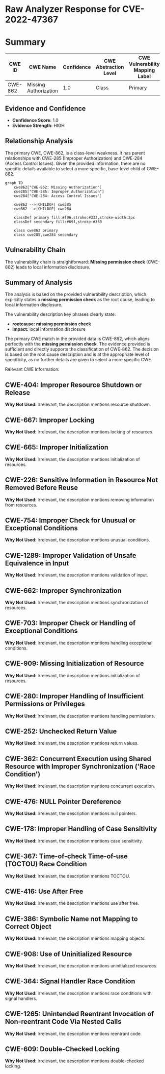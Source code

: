 # Raw Analyzer Response for CVE-2022-47367

# Summary
| CWE ID | CWE Name | Confidence | CWE Abstraction Level | CWE Vulnerability Mapping Label | CWE-Vulnerability Mapping Notes |
|---|---|---|---|---|---|
| CWE-862 | Missing Authorization | 1.0 | Class | Primary | Allowed-with-Review |

## Evidence and Confidence

*   **Confidence Score:** 1.0
*   **Evidence Strength:** HIGH

## Relationship Analysis
The primary CWE, CWE-862, is a class-level weakness. It has parent relationships with CWE-285 (Improper Authorization) and CWE-284 (Access Control Issues). Given the provided information, there are no specific details available to select a more specific, base-level child of CWE-862.

```mermaid
graph TD
    cwe862["CWE-862: Missing Authorization"]
    cwe285["CWE-285: Improper Authorization"]
    cwe284["CWE-284: Access Control Issues"]
    
    cwe862 -->|CHILDOF| cwe285
    cwe862 -->|CHILDOF| cwe284
    
    classDef primary fill:#f96,stroke:#333,stroke-width:2px
    classDef secondary fill:#69f,stroke:#333
    
    class cwe862 primary
    class cwe285,cwe284 secondary
```

## Vulnerability Chain
The vulnerability chain is straightforward: **Missing permission check** (CWE-862) leads to local information disclosure.

## Summary of Analysis
The analysis is based on the provided vulnerability description, which explicitly states a **missing permission check** as the root cause, leading to local information disclosure.

The vulnerability description key phrases clearly state:
*   **rootcause:** **missing permission check**
*   **impact:** local information disclosure

The primary CWE match in the provided data is CWE-862, which aligns perfectly with the **missing permission check**. The evidence provided is sufficient and directly supports the classification of CWE-862. The decision is based on the root cause description and is at the appropriate level of specificity, as no further details are given to select a more specific CWE.

Relevant CWE Information:

## CWE-404: Improper Resource Shutdown or Release
**Why Not Used**: Irrelevant, the description mentions resource shutdown.

## CWE-667: Improper Locking
**Why Not Used**: Irrelevant, the description mentions locking of resources.

## CWE-665: Improper Initialization
**Why Not Used**: Irrelevant, the description mentions initialization of resources.

## CWE-226: Sensitive Information in Resource Not Removed Before Reuse
**Why Not Used**: Irrelevant, the description mentions removing information from resources.

## CWE-754: Improper Check for Unusual or Exceptional Conditions
**Why Not Used**: Irrelevant, the description mentions unusual conditions.

## CWE-1289: Improper Validation of Unsafe Equivalence in Input
**Why Not Used**: Irrelevant, the description mentions validation of input.

## CWE-662: Improper Synchronization
**Why Not Used**: Irrelevant, the description mentions synchronization of resources.

## CWE-703: Improper Check or Handling of Exceptional Conditions
**Why Not Used**: Irrelevant, the description mentions handling exceptional conditions.

## CWE-909: Missing Initialization of Resource
**Why Not Used**: Irrelevant, the description mentions initialization of resources.

## CWE-280: Improper Handling of Insufficient Permissions or Privileges
**Why Not Used**: Irrelevant, the description mentions handling permissions.

## CWE-252: Unchecked Return Value
**Why Not Used**: Irrelevant, the description mentions return values.

## CWE-362: Concurrent Execution using Shared Resource with Improper Synchronization ('Race Condition')
**Why Not Used**: Irrelevant, the description mentions concurrent execution.

## CWE-476: NULL Pointer Dereference
**Why Not Used**: Irrelevant, the description mentions null pointers.

## CWE-178: Improper Handling of Case Sensitivity
**Why Not Used**: Irrelevant, the description mentions case sensitivity.

## CWE-367: Time-of-check Time-of-use (TOCTOU) Race Condition
**Why Not Used**: Irrelevant, the description mentions TOCTOU.

## CWE-416: Use After Free
**Why Not Used**: Irrelevant, the description mentions use after free.

## CWE-386: Symbolic Name not Mapping to Correct Object
**Why Not Used**: Irrelevant, the description mentions mapping objects.

## CWE-908: Use of Uninitialized Resource
**Why Not Used**: Irrelevant, the description mentions uninitialized resources.

## CWE-364: Signal Handler Race Condition
**Why Not Used**: Irrelevant, the description mentions race conditions with signal handlers.

## CWE-1265: Unintended Reentrant Invocation of Non-reentrant Code Via Nested Calls
**Why Not Used**: Irrelevant, the description mentions reentrant code.

## CWE-609: Double-Checked Locking
**Why Not Used**: Irrelevant, the description mentions double-checked locking.